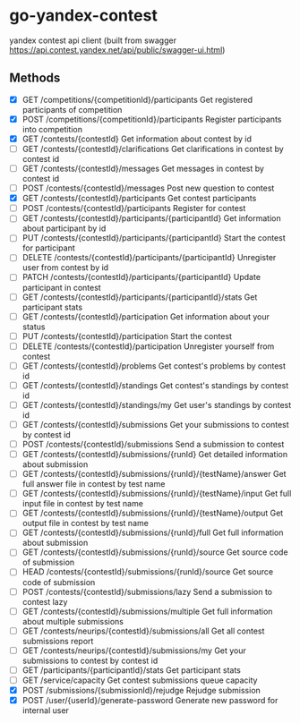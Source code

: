# go-yandex-contest
yandex contest api client (built from swagger https://api.contest.yandex.net/api/public/swagger-ui.html)



## Methods
- [x] GET /competitions/{competitionId}/participants Get registered participants of competition
- [x] POST /competitions/{competitionId}/participants Register participants into competition
- [x] GET /contests/{contestId} Get information about contest by id
- [ ] GET /contests/{contestId}/clarifications Get clarifications in contest by contest id
- [ ] GET /contests/{contestId}/messages Get messages in contest by contest id
- [ ] POST /contests/{contestId}/messages Post new question to contest
- [x] GET /contests/{contestId}/participants Get contest participants
- [ ] POST /contests/{contestId}/participants Register for contest
- [ ] GET /contests/{contestId}/participants/{participantId} Get information about participant by id
- [ ] PUT /contests/{contestId}/participants/{participantId} Start the contest for participant
- [ ] DELETE /contests/{contestId}/participants/{participantId} Unregister user from contest by id
- [ ] PATCH /contests/{contestId}/participants/{participantId} Update participant in contest
- [ ] GET /contests/{contestId}/participants/{participantId}/stats Get participant stats
- [ ] GET /contests/{contestId}/participation Get information about your status
- [ ] PUT /contests/{contestId}/participation Start the contest
- [ ] DELETE /contests/{contestId}/participation Unregister yourself from contest
- [ ] GET /contests/{contestId}/problems Get contest's problems by contest id
- [ ] GET /contests/{contestId}/standings Get contest's standings by contest id
- [ ] GET /contests/{contestId}/standings/my Get user's standings by contest id
- [ ] GET /contests/{contestId}/submissions Get your submissions to contest by contest id
- [ ] POST /contests/{contestId}/submissions Send a submission to contest
- [ ] GET /contests/{contestId}/submissions/{runId} Get detailed information about submission
- [ ] GET /contests/{contestId}/submissions/{runId}/{testName}/answer Get full answer file in contest by test name
- [ ] GET /contests/{contestId}/submissions/{runId}/{testName}/input Get full input file in contest by test name
- [ ] GET /contests/{contestId}/submissions/{runId}/{testName}/output Get output file in contest by test name
- [ ] GET /contests/{contestId}/submissions/{runId}/full Get full information about submission
- [ ] GET /contests/{contestId}/submissions/{runId}/source Get source code of submission
- [ ] HEAD /contests/{contestId}/submissions/{runId}/source Get source code of submission
- [ ] POST /contests/{contestId}/submissions/lazy Send a submission to contest lazy
- [ ] GET /contests/{contestId}/submissions/multiple Get full information about multiple submissions
- [ ] GET /contests/neurips/{contestId}/submissions/all Get all contest submissions report
- [ ] GET /contests/neurips/{contestId}/submissions/my Get your submissions to contest by contest id
- [ ] GET /participants/{participantId}/stats Get participant stats
- [ ] GET /service/capacity Get contest submissions queue capacity
- [x] POST /submissions/{submissionId}/rejudge Rejudge submission
- [x] POST /user/{userId}/generate-password Generate new password for internal user
